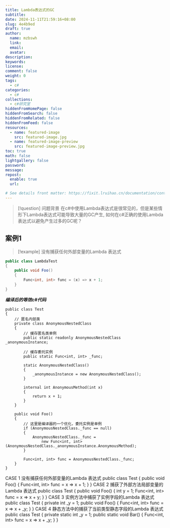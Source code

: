 ```yaml
---
title: Lambda表达式的GC
subtitle:
date: 2024-11-11T21:59:16+08:00
slug: 4e4b9ed
draft: true
author:
  name: mzbswh
  link:
  email:
  avatar:
description:
keywords:
license:
comment: false
weight: 0
tags:
  - c#
categories:
  - c#
collections:
  - c#研究室
hiddenFromHomePage: false
hiddenFromSearch: false
hiddenFromRelated: false
hiddenFromFeed: false
resources:
  - name: featured-image
    src: featured-image.jpg
  - name: featured-image-preview
    src: featured-image-preview.jpg
toc: true
math: false
lightgallery: false
password:
message:
repost:
  enable: true
  url:

# See details front matter: https://fixit.lruihao.cn/documentation/content-management/introduction/#front-matter
---
```


> [!question] 问题背景
> 在c#中使用Lambda表达式是很常见的，但是某些情形下Lambda表达式可能导致大量的GC产生, 如何在c#正确的使用Lambda表达式以避免产生过多的GC呢？


## 案例1
> [!example] 没有捕获任何外部变量的Lambda 表达式

```csharp
public class LambdaTest
{
    public void Foo()
    {
        Func<int, int> func = (x) => x + 1;
    }
}
```

***编译后的等效c#代码***

```
public class Test
{
    // 匿名内部类
    private class AnonymousNestedClass
    {
        // 缓存匿名类单例
        public static readonly AnonymousNestedClass _anonymousInstance;

        // 缓存委托实例
        public static Func<int, int> _func;

        static AnonymousNestedClass()
        {
            _anonymousInstance = new AnonymousNestedClass();
        }

        internal int AnonymousMethod(int x)
        {
            return x + 1;
        }
    }

    public void Foo()
    {
        // 这里是编译器的一个优化，委托实例是单例
        if (AnonymousNestedClass._func == null)
        {
            AnonymousNestedClass._func = 
                new Func<int, int>(AnonymousNestedClass._anonymousInstance.AnonymousMethod);
        }

        Func<int, int> func = AnonymousNestedClass._func;
    }
}
```


CASE 1 没有捕获任何外部变量的Lambda 表达式
public class Test
{
    public void Foo()
    {
        Func<int, int> func = x => x + 1;
    }
}
CASE 2 捕获了外部方法局部变量的Lambda 表达式
public class Test
{
    public void Foo()
    {
        int y = 1;
        Func<int, int> func = x => x + y;
    }
}
CASE 3 实例方法中捕获了实例字段的Lambda 表达式
public class Test
{
    private int _y = 1;
    public void Foo()
    {
        Func<int, int> func = x => x + _y;
    }
}
CASE 4 静态方法中的捕获了当前类型静态字段的Lambda 表达式
public class Test
{
    private static int _y = 1;
    public static void Bar()
    {
        Func<int, int> func = x => x + _y;
    }
}